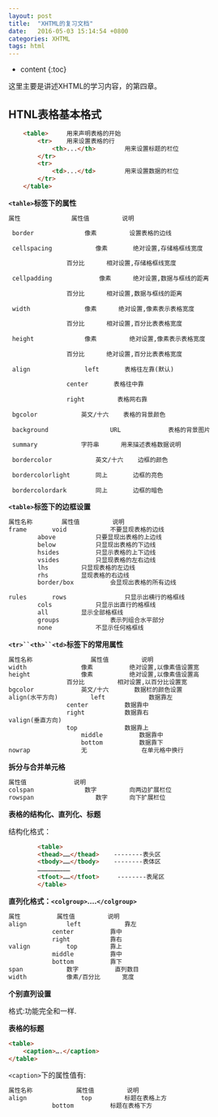 ```yaml
---
layout: post
title:  "XHTML的复习文档"
date:   2016-05-03 15:14:54 +0800
categories: XHTML
tags: html
---
```


* content
{:toc}

这里主要是讲述XHTML的学习内容，的第四章。




## HTNL表格基本格式

```html
	<table>		用来声明表格的开始
		<tr>	用来设置表格的行
			<th>...</th>		用来设置标题的栏位
		</tr>
		<tr>
			<td>...</td>		用来设置数据的栏位
		</tr>
	</table>
```

**`<tahle>`标签下的属性**

```html
属性				属性值			说明

 border				 像素        	设置表格的边线
 
 cellspacing 		 	像素		 绝对设置,存储格框线宽度
 
				百分比		 相对设置,存储格框线宽度
					
 cellpadding			 像素		 绝对设置,数据与框线的距离
 
				百分比		 相对设置,数据与框线的距离
					
 width 				 像素		 绝对设置,像素表示表格宽度
 
				百分比		 相对设置,百分比表表格宽度
					
 height				 像素        	绝对设置,像素表示表格宽度
 
				百分比		 绝对设置,百分比表表格宽度
					
 align				 left		表格往左靠(默认)
 
				center		 表格往中靠
					
				right		  表格网右靠
					
 bgcolor			英文/十六	 表格的背景颜色
 
 background          		URL         	表格的背景图片
 
 summary			字符串		 用来描述表格数据说明
 
 bordercolor			英文/十六	 边框的颜色
 
 bordercolorlight		同上		 边框的亮色
 
 bordercolordark	   	同上		 边框的暗色
```

**`<table>`标签下的边框设置**

```html
属性名称		属性值			说明
frame		void			不要显现表格的边线
		above			只要显现出表格的上边线
		below			只显现出表格的下边线
		hsides			只显示表格的上下边线
		vsides			只显现表格的左右边线
		lhs			只显现表格的左边线
		rhs			显现表格的右边线											 
		border/box      	会显现出表格的所有边线

rules		rows            	只显示出横行的格框线
		cols			只显示出直行的格框线
		all			显示全部格框线
		groups          	表示列组合水平部分
		none			不显示任何格框线
```

 **`<tr>``<th>``<td>`标签下的常用属性**

```html
属性名称				属性值			说明
width				像素			绝对设置,以像素值设置宽										百分比			相对设置,以百分比设置宽
height				像素			绝对设置,以像素值设置高
				百分比			相对设置,以百分比设置宽
bgcolor				英文/十六		数据栏的颜色设置
align(水平方向)			left			数据靠左
				center			数据靠中
				right			数据靠右
valign(垂直方向)
				top				数据靠上
					middle			数据靠中
					bottom			数据靠下
nowrap				无				在单元格中换行
```

**拆分与合并单元格**

```html
属性值				说明
colspan			 	 数字			向两边扩展栏位
rowspan			        数字		向下扩展栏位
```

**表格的结构化、直列化、标题**


结构化格式：

```html
		<table>
		<thead>……</thead>    --------表头区
		<tbody>……</tbody>    --------表体区
		………………………
		<tfoot>……</tfoot>	  --------表尾区
		</table>
```

**直列化格式：`<colgroup>`….`</colgroup>`**

```html
属性			属性值			说明
align			left 			靠左
			center			靠中
			right			靠右
valign			top			靠上
			middle			靠中
			bottom			靠下
span			数字			直列数目
width			像素/百分比		宽度
```

**个别直列设置**

格式:<col>功能完全和<colgroup>一样.

**表格的标题**

```html
<table>
	<caption>….</caption>
</table>
```

`<caption>`下的属性值有:

```html
属性名称			属性值			说明
align				top			标题在表格上方
			bottom		    标题在表格下方
```



